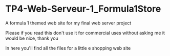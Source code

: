 # TP4-Web-Serveur-1_Formula1Store
A formula 1 themed web site for my final web server project

Please if you read this don't use it for commercial uses without asking me it would be nice, thank you

In here you'll find all the files for a little e shopping web site
